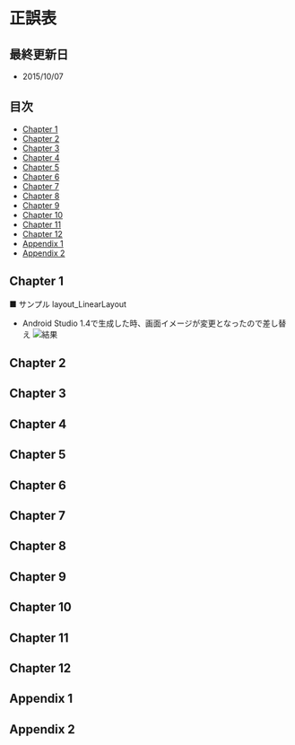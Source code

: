 # 正誤表

## 最終更新日

* 2015/10/07

## 目次
* [Chapter 1](#Chapter-1)
* [Chapter 2](#Chapter-2)
* [Chapter 3](#Chapter-3)
* [Chapter 4](#Chapter-4)
* [Chapter 5](#Chapter-5)
* [Chapter 6](#Chapter-6)
* [Chapter 7](#Chapter-7)
* [Chapter 8](#Chapter-8)
* [Chapter 9](#Chapter-9)
* [Chapter 10](#Chapter-10)
* [Chapter 11](#Chapter-11)
* [Chapter 12](#Chapter-12)
* [Appendix 1](#Appendix-1)
* [Appendix 2](#Appendix-2)


## <a name="Chapter-1"></a>Chapter 1
■ サンプル layout_LinearLayout
* Android Studio 1.4で生成した時、画面イメージが変更となったので差し替え
![結果](https://raw.githubusercontent.com/shige0501/android-sdk-pokeri/update-chapter01/Chapter01/picture/capture_layout_LinearLayout.png)

## <a name="Chapter-2"></a>Chapter 2


## <a name="Chapter-3"></a>Chapter 3


## <a name="Chapter-4"></a>Chapter 4


## <a name="Chapter-5"></a>Chapter 5


## <a name="Chapter-6"></a>Chapter 6


## <a name="Chapter-7"></a>Chapter 7

## <a name="Chapter-8"></a>Chapter 8

## <a name="Chapter-9"></a>Chapter 9

## <a name="Chapter-10"></a>Chapter 10

## <a name="Chapter-11"></a>Chapter 11

## <a name="Chapter-12"></a>Chapter 12

## <a name="Appendix-1"></a>Appendix 1

## <a name="Appendix-2"></a>Appendix 2
